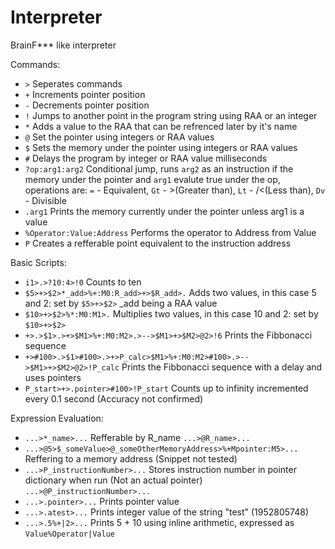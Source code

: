 # Interpreter
BrainF*** like interpreter

Commands:
- ```>``` Seperates commands
- ```+``` Increments pointer position
- ```-``` Decrements pointer position
- ```!``` Jumps to another point in the program string using RAA or an integer
- ```*``` Adds a value to the RAA that can be refrenced later by it's name
- ```@``` Set the pointer using integers or RAA values
- ```$``` Sets the memory under the pointer using integers or RAA values
- ```#``` Delays the program by integer or RAA value milliseconds
- ```?op:arg1:arg2``` Conditional jump, runs ```arg2``` as an instruction if the memory under the pointer and ```arg1``` evalute true under the op, operations are: ```=``` - Equivalent, ```Gt``` - >(Greater than), ```Lt``` - /<(Less than), ```Dv``` - Divisible
- ```.arg1``` Prints the memory currently under the pointer unless arg1 is a value
- ```%Operator:Value:Address``` Performs the operator to Address from Value
- ```P``` Creates a refferable point equivalent to the instruction address

Basic Scripts:
- ```i1>.>?10:4>!0``` Counts to ten
- ```$5>+>$2>*_add>%+:M0:R_add>+>$R_add>.``` Adds two values, in this case 5 and 2: set by ```$5>+>$2>``` _add being a RAA value
- ```$10>+>$2>%*:M0:M1>.``` Multiplies two values, in this case 10 and 2: set by ```$10>+>$2>```
- ```+>.>$1>.>+>$M1>%+:M0:M2>.>-->$M1>+>$M2>@2>!6``` Prints the Fibbonacci sequence
- ```+>#100>.>$1>#100>.>+>P_calc>$M1>%+:M0:M2>#100>.>-->$M1>+>$M2>@2>!P_calc``` Prints the Fibbonacci sequence with a delay and uses pointers
- ```P_start>+>.pointer>#100>!P_start``` Counts up to infinity incremented every 0.1 second (Accuracy not confirmed)

Expression Evaluation:
- ```...>*_name>...``` Refferable by R_name ```...>@R_name>...```
- ```...>@5>$_someValue>@_someOtherMemoryAddress>%+Mpointer:M5>...``` Reffering to a memory address (Snippet not tested)
- ```...>P_instructionNumber>...``` Stores instruction number in pointer dictionary when run (Not an actual pointer) ```...>@P_instructionNumber>...```
- ```...>.pointer>...``` Prints pointer value
- ```...>.atest>...``` Prints integer value of the string "test" (1952805748)
- ```...>.5%+|2>...``` Prints 5 + 10 using inline arithmetic, expressed as ```Value%Operator|Value```